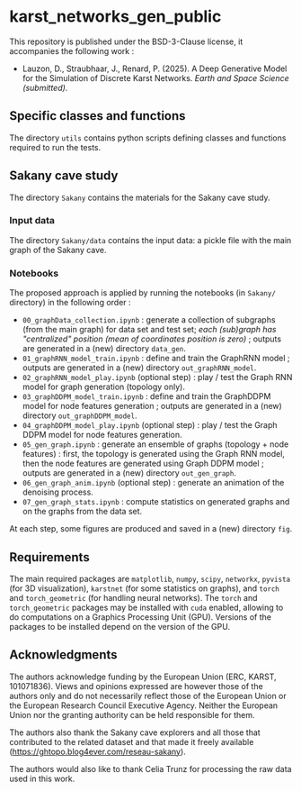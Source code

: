 # karst_networks_gen_public

This repository is published under the BSD-3-Clause license, it accompanies the following work :
- Lauzon, D., Straubhaar, J., Renard, P. (2025). A Deep Generative Model for the Simulation of Discrete Karst Networks. *Earth and Space Science (submitted)*.

## Specific classes and functions
The directory `utils` contains python scripts defining classes and functions required to run the tests.

## Sakany cave study
The directory `Sakany` contains the materials for the Sakany cave study.

### Input data
The directory `Sakany/data` contains the input data: a pickle file with the main graph of the Sakany cave.

### Notebooks
The proposed approach is applied by running the notebooks (in `Sakany/` directory) in the following order :

- `00_graphData_collection.ipynb` : generate a collection of subgraphs (from the main graph) for data set and test set; *each (sub)graph has "centralized" position (mean of coordinates position is zero)* ; outputs are generated in a (new) directory `data_gen`.
- `01_graphRNN_model_train.ipynb` : define and train the GraphRNN model ; outputs are generated in a (new) directory `out_graphRNN_model`.
- `02_graphRNN_model_play.ipynb` (optional step) : play / test the Graph RNN model for graph generation (topology only).
- `03_graphDDPM_model_train.ipynb` : define and train the GraphDDPM model for node features generation ; outputs are generated in a (new) directory `out_graphDDPM_model`.
- `04_graphDDPM_model_play.ipynb` (optional step) : play / test the Graph DDPM model for node features generation.
- `05_gen_graph.ipynb` : generate an ensemble of graphs (topology + node features) : first, the topology is generated using the Graph RNN model, then the node features are generated using Graph DDPM model ; outputs are generated in a (new) directory `out_gen_graph`.
- `06_gen_graph_anim.ipynb` (optional step) : generate an animation of the denoising process.
- `07_gen_graph_stats.ipynb` : compute statistics on generated graphs and on the graphs from the data set.

At each step, some figures are produced and saved in a (new) directory `fig`.

## Requirements
The main required packages are `matplotlib`, `numpy`, `scipy`, `networkx`, `pyvista` (for 3D visualization), `karstnet` (for some statistics on graphs), and `torch` and `torch_geometric` (for handling neural networks). The `torch` and `torch_geometric` packages may be installed with `cuda` enabled, allowing to do computations on a Graphics Processing Unit (GPU). Versions of the packages to be installed depend on the version of the GPU.

## Acknowledgments
The authors acknowledge funding by the European Union (ERC, KARST, 101071836). Views and opinions expressed are however those of the authors only and do not necessarily reflect those of the European Union or the European Research Council Executive Agency. Neither the European Union nor the granting authority can be held responsible for them.

The authors also thank the Sakany cave explorers and all those that contributed to the related dataset and that made it freely available (https://ghtopo.blog4ever.com/reseau-sakany).

The authors would also like to thank Celia Trunz for processing the raw data used in this work. 
